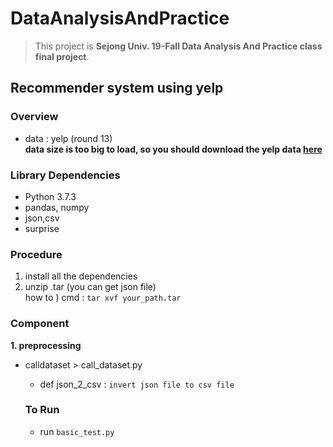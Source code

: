 # DataAnalysisAndPractice
> This project is  **Sejong Univ. 19-Fall Data Analysis And Practice class final project**.
## Recommender system using yelp

### Overview

- data : yelp (round 13) <br>
**data size is too big to load, so you should download the yelp data [here](https://www.yelp.com/dataset)**



### Library Dependencies
- Python 3.7.3
- pandas, numpy
- json,csv
- surprise



### Procedure
1. install all the dependencies
2. unzip .tar (you can get json file)
<br> how to ) cmd : `tar xvf your_path.tar`



### Component
**1. preprocessing**
- calldataset > call_dataset.py
  - def json_2_csv : `invert json file to csv file`
  
  
  
  ### To Run
  - run `basic_test.py`  
